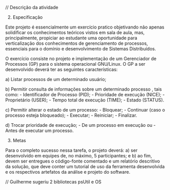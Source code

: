 // Descrição da atividade

2. Especificação

  Este projeto é essencialmente um exercício pratico objetivando não apenas
solidificar os conhecimentos teóricos vistos em sala de aula, mas, principalmente,
propiciar ao estudante uma oportunidade para verticalização dos conhecimentos de
gerenciamento de processos, essenciais para o domínio e desenvolvimento de Sistemas
Distribuídos.


O exercício consiste no projeto e implementação de um Gerenciador de Processos
(GP) para o sistema operacional GNU/Linux. O GP a ser desenvolvido deverá ter as
seguintes características:


  a) Listar processos de um determinado usuário;
  
  b) Permitir consulta de informações sobre um determinado processo , tais como:
    - Identificador de Processo (PID);
    - Prioridade de execução (NICE);
    - Proprietário (USER);
    - Tempo total de execução (TIME);
    - Estado (STATUS).
    
  c) Permitir alterar o estado de um processo:
    - Bloquear;
    - Continuar (caso o processo esteja bloqueado);
    - Executar;
    - Reiniciar;
    - Finalizar.
    
  d) Trocar prioridade de execução;
    - De um processo em execução ou
    - Antes de executar um processo.
    
    
3. Metas

Para o completo sucesso nessa tarefa, o projeto deverá:
   a) ser desenvolvido em equipes de, no máximo, 5 participantes; e
   b) ao fim, devem ser entregues o código-fonte comentado e um relatório descritivo da
      solução, que deve conter um tutorial de uso da ferramenta desenvolvida e os respectivos
      artefatos da análise e projeto do software.

// Guilherme sugeriu 2 bibliotecas psUtil e OS
